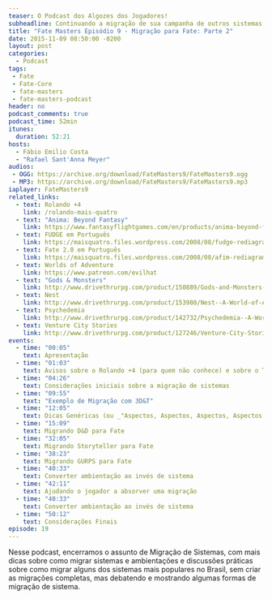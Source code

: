 ```yaml
---
teaser: O Podcast dos Algozes dos Jogadores!
subheadline: Continuando a migração de sua campanha de outros sistemas para Fate
title: "Fate Masters Episódio 9 - Migração para Fate: Parte 2"
date: 2015-11-09 08:50:00 -0200
layout: post
categories:
  - Podcast
tags:
 - Fate
 - Fate-Core
 - fate-masters
 - fate-masters-podcast
header: no
podcast_comments: true 
podcast_time: 52min
itunes:
  duration: 52:21
hosts:
  - Fábio Emilio Costa
  - "Rafael Sant'Anna Meyer"
audios:
 - OGG: https://archive.org/download/FateMasters9/FateMasters9.ogg
 - MP3: https://archive.org/download/FateMasters9/FateMasters9.mp3
iaplayer: FateMasters9
related_links:
  - text: Rolando +4
    link: /rolando-mais-quatro
  - text: "Anima: Beyond Fantasy"
    link: https://www.fantasyflightgames.com/en/products/anima-beyond-fantasy-rpg/
  - text: FUDGE em Português
    link: https://maisquatro.files.wordpress.com/2008/08/fudge-rediagramado.pdf
  - text: Fate 2.0 em Português
    link: https://maisquatro.files.wordpress.com/2008/08/afim-rediagramado.pdf
  - text: Worlds of Adventure
    link: https://www.patreon.com/evilhat
  - text: "Gods & Monsters"
    link: http://www.drivethrurpg.com/product/150889/Gods-and-Monsters--A-World-of-Adventure-for-Fate-Core
  - text: Nest
    link: http://www.drivethrurpg.com/product/153980/Nest--A-World-of-Adventure-for-Fate-Core
  - text: Psychedemia
    link: http://www.drivethrurpg.com/product/142732/Psychedemia--A-World-of-Adventure-for-Fate-Core
  - text: Venture City Stories
    link: http://www.drivethrurpg.com/product/127246/Venture-City-Stories--A-World-of-Adventure-for-Fate-Core
events:
  - time: "00:05"
    text: Apresentação
  - time: "01:03"
    text: Avisos sobre o Rolando +4 (para quem não conhece) e sobre o Teatro do Destino
  - time: "04:26"
    text: Considerações iniciais sobre a migração de sistemas
  - time: "09:55"
    text: "Exemplo de Migração com 3D&T"
  - time: "12:05"
    text: Dicas Genéricas (ou _"Aspectos, Aspectos, Aspectos, Aspectos, Aspectos, ..."_)
  - time: "15:09"
    text: Migrando D&D para Fate
  - time: "32:05"
    text: Migrando Storyteller para Fate
  - time: "38:23"
    text: Migrando GURPS para Fate
  - time: "40:33"
    text: Converter ambientação ao invés de sistema
  - time: "42:11"
    text: Ajudando o jogador a absorver uma migração
  - time: "40:33"
    text: Converter ambientação ao invés de sistema
  - time: "50:12"
    text: Considerações Finais
episode: 19
---
```


Nesse podcast, encerramos o assunto  de Migração de Sistemas, com mais
dicas sobre como migrar sistemas  e ambientações e discussões práticas
sobre como  migrar alguns dos  sistemas mais populares no  Brasil, sem
criar as migrações completas, mas debatendo e mostrando algumas formas
de migração de sistema.
